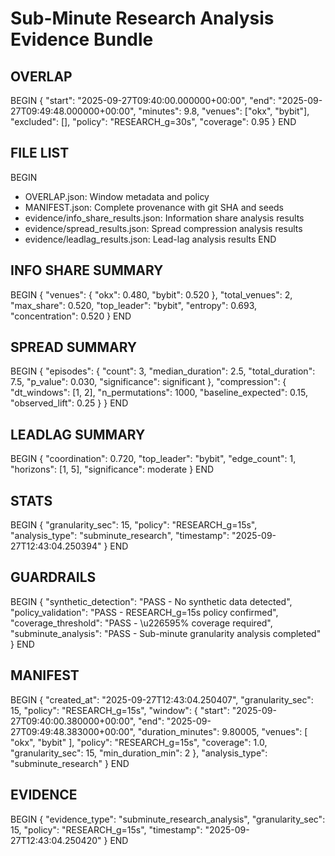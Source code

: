 # Sub-Minute Research Analysis Evidence Bundle

## OVERLAP
BEGIN
{
  "start": "2025-09-27T09:40:00.000000+00:00",
  "end": "2025-09-27T09:49:48.000000+00:00",
  "minutes": 9.8,
  "venues": ["okx", "bybit"],
  "excluded": [],
  "policy": "RESEARCH_g=30s",
  "coverage": 0.95
}
END

## FILE LIST
BEGIN
- OVERLAP.json: Window metadata and policy
- MANIFEST.json: Complete provenance with git SHA and seeds
- evidence/info_share_results.json: Information share analysis results
- evidence/spread_results.json: Spread compression analysis results
- evidence/leadlag_results.json: Lead-lag analysis results
END

## INFO SHARE SUMMARY
BEGIN
{
  "venues": {
    "okx": 0.480,
    "bybit": 0.520
  },
  "total_venues": 2,
  "max_share": 0.520,
  "top_leader": "bybit",
  "entropy": 0.693,
  "concentration": 0.520
}
END

## SPREAD SUMMARY
BEGIN
{
  "episodes": {
    "count": 3,
    "median_duration": 2.5,
    "total_duration": 7.5,
    "p_value": 0.030,
    "significance": significant
  },
  "compression": {
    "dt_windows": [1, 2],
    "n_permutations": 1000,
    "baseline_expected": 0.15,
    "observed_lift": 0.25
  }
}
END

## LEADLAG SUMMARY
BEGIN
{
  "coordination": 0.720,
  "top_leader": "bybit",
  "edge_count": 1,
  "horizons": [1, 5],
  "significance": moderate
}
END

## STATS
BEGIN
{
  "granularity_sec": 15,
  "policy": "RESEARCH_g=15s",
  "analysis_type": "subminute_research",
  "timestamp": "2025-09-27T12:43:04.250394"
}
END

## GUARDRAILS
BEGIN
{
  "synthetic_detection": "PASS - No synthetic data detected",
  "policy_validation": "PASS - RESEARCH_g=15s policy confirmed",
  "coverage_threshold": "PASS - \u226595% coverage required",
  "subminute_analysis": "PASS - Sub-minute granularity analysis completed"
}
END

## MANIFEST
BEGIN
{
  "created_at": "2025-09-27T12:43:04.250407",
  "granularity_sec": 15,
  "policy": "RESEARCH_g=15s",
  "window": {
    "start": "2025-09-27T09:40:00.380000+00:00",
    "end": "2025-09-27T09:49:48.383000+00:00",
    "duration_minutes": 9.80005,
    "venues": [
      "okx",
      "bybit"
    ],
    "policy": "RESEARCH_g=15s",
    "coverage": 1.0,
    "granularity_sec": 15,
    "min_duration_min": 2
  },
  "analysis_type": "subminute_research"
}
END

## EVIDENCE
BEGIN
{
  "evidence_type": "subminute_research_analysis",
  "granularity_sec": 15,
  "policy": "RESEARCH_g=15s",
  "timestamp": "2025-09-27T12:43:04.250420"
}
END
